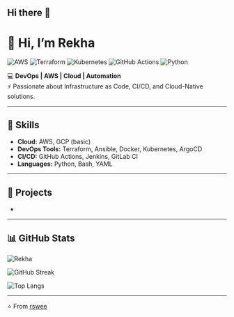 ## Hi there 👋

# 👋 Hi, I’m Rekha  

![AWS](https://img.shields.io/badge/AWS-232F3E?style=for-the-badge&logo=amazonaws&logoColor=white)
![Terraform](https://img.shields.io/badge/Terraform-623CE4?style=for-the-badge&logo=terraform&logoColor=white)
![Kubernetes](https://img.shields.io/badge/Kubernetes-326CE5?style=for-the-badge&logo=kubernetes&logoColor=white)
![GitHub Actions](https://img.shields.io/badge/GitHub%20Actions-2088FF?style=for-the-badge&logo=githubactions&logoColor=white)
![Python](https://img.shields.io/badge/Python-3776AB?style=for-the-badge&logo=python&logoColor=white)

💻 **DevOps | AWS | Cloud | Automation**  
⚡ Passionate about Infrastructure as Code, CI/CD, and Cloud-Native solutions.  

---

## 🚀 Skills
- **Cloud:** AWS, GCP (basic)
- **DevOps Tools:** Terraform, Ansible, Docker, Kubernetes, ArgoCD  
- **CI/CD:** GitHub Actions, Jenkins, GitLab CI  
- **Languages:** Python, Bash, YAML  

---

## 📂 Projects
- 

---

## 📊 GitHub Stats
![Rekha](https://github-readme-stats.vercel.app/api?username=rswee&show_icons=true&theme=radical)

![GitHub Streak](https://streak-stats.demolab.com?user=rswee&theme=radical&hide_border=true)

![Top Langs](https://github-readme-stats.vercel.app/api/top-langs/?username=rswee&layout=compact&theme=radical)
    

---

⭐️ From [rswee](https://github.com/rswee)
